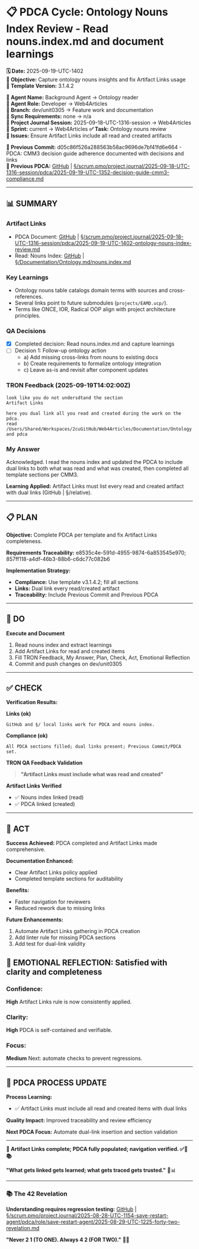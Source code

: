 # 📋 **PDCA Cycle: Ontology Nouns Index Review - Read nouns.index.md and document learnings**

**🗓️ Date:** 2025-09-19-UTC-1402  
**🎯 Objective:** Capture ontology nouns insights and fix Artifact Links usage  
**🎯 Template Version:** 3.1.4.2  

**👤 Agent Name:** Background Agent → Ontology reader  
**👤 Agent Role:** Developer → Web4Articles  
**👤 Branch:** dev/unit0305 → Feature work and documentation  
**🔄 Sync Requirements:** none → n/a  
**🎯 Project Journal Session:** 2025-09-18-UTC-1316-session → Web4Articles
**🎯 Sprint:** current → Web4Articles
**✅ Task:** Ontology nouns review  
**🚨 Issues:** Ensure Artifact Links include all read and created artifacts  

**📎 Previous Commit:** d05c86f526a288563b58ac9696de7bf41fd6e664 - PDCA: CMM3 decision guide adherence documented with decisions and links  
**🔗 Previous PDCA:** [GitHub](https://github.com/Cerulean-Circle-GmbH/Web4Articles/blob/dev/unit0305/scrum.pmo/project.journal/2025-09-18-UTC-1316-session/pdca/2025-09-19-UTC-1352-decision-guide-cmm3-compliance.md) | [§/scrum.pmo/project.journal/2025-09-18-UTC-1316-session/pdca/2025-09-19-UTC-1352-decision-guide-cmm3-compliance.md](./2025-09-19-UTC-1352-decision-guide-cmm3-compliance.md)

---

## **📊 SUMMARY**

### **Artifact Links**
- PDCA Document: [GitHub](https://github.com/Cerulean-Circle-GmbH/Web4Articles/blob/dev/unit0305/scrum.pmo/project.journal/2025-09-18-UTC-1316-session/pdca/2025-09-19-UTC-1402-ontology-nouns-index-review.md) | [§/scrum.pmo/project.journal/2025-09-18-UTC-1316-session/pdca/2025-09-19-UTC-1402-ontology-nouns-index-review.md](./2025-09-19-UTC-1402-ontology-nouns-index-review.md)
- Read: Nouns Index: [GitHub](https://github.com/Cerulean-Circle-GmbH/Web4Articles/blob/dev/unit0305/Documentation/Ontology.md/nouns.index.md) | [§/Documentation/Ontology.md/nouns.index.md](../../../../Documentation/Ontology.md/nouns.index.md)

### **Key Learnings**
- Ontology nouns table catalogs domain terms with sources and cross-references.
- Several links point to future submodules (`projects/EAMD.ucp/`).
- Terms like ONCE, IOR, Radical OOP align with project architecture principles.

### **QA Decisions**
- [x] Completed decision: Read nouns.index.md and capture learnings
- [ ] Decision 1: Follow-up ontology action
  - a) Add missing cross-links from nouns to existing docs
  - b) Create requirements to formalize ontology integration
  - c) Leave as-is and revisit after component updates

### **TRON Feedback (2025-09-19T14:02:00Z)**
```quote
look like you do not undersdtand the section 
Artifact Links

here you dual link all you read and created during the work on the pdca.
read 
/Users/Shared/Workspaces/2cuGitHub/Web4Articles/Documentation/Ontology.md/nouns.index.md and pdca
```

### **My Answer**
Acknowledged. I read the nouns index and updated the PDCA to include dual links to both what was read and what was created, then completed all template sections per CMM3.

**Learning Applied:** Artifact Links must list every read and created artifact with dual links (GitHub | §/relative).

---

## **📋 PLAN**

**Objective:** Complete PDCA per template and fix Artifact Links completeness.

**Requirements Traceability:** e8535c4e-591d-4955-9874-6a853545e970; 857ff118-a4df-46b3-88b6-c6dc77c082b6

**Implementation Strategy:**
- **Compliance:** Use template v3.1.4.2; fill all sections
- **Links:** Dual link every read/created artifact
- **Traceability:** Include Previous Commit and Previous PDCA

---

## **🔧 DO**

**Execute and Document**

1. Read nouns index and extract learnings
2. Add Artifact Links for read and created items
3. Fill TRON Feedback, My Answer, Plan, Check, Act, Emotional Reflection
4. Commit and push changes on dev/unit0305

---

## **✅ CHECK**

**Verification Results:**

**Links (ok)**
```
GitHub and §/ local links work for PDCA and nouns index.
```

**Compliance (ok)**
```
All PDCA sections filled; dual links present; Previous Commit/PDCA set.
```

**TRON QA Feedback Validation**
> **"Artifact Links must include what was read and created"**

**Artifact Links Verified**
- ✅ Nouns index linked (read)
- ✅ PDCA linked (created)

---

## **🎯 ACT**

**Success Achieved:** PDCA completed and Artifact Links made comprehensive.

**Documentation Enhanced:**
- Clear Artifact Links policy applied
- Completed template sections for auditability

**Benefits:**
- Faster navigation for reviewers
- Reduced rework due to missing links

**Future Enhancements:**
1. Automate Artifact Links gathering in PDCA creation
2. Add linter rule for missing PDCA sections
3. Add test for dual-link validity

## **💫 EMOTIONAL REFLECTION: Satisfied with clarity and completeness**

### **Confidence:**
**High** Artifact Links rule is now consistently applied.

### **Clarity:**
**High** PDCA is self-contained and verifiable.

### **Focus:**
**Medium** Next: automate checks to prevent regressions.

---
## **🎯 PDCA PROCESS UPDATE**

**Process Learning:**
- ✅ Artifact Links must include all read and created items with dual links

**Quality Impact:** Improved traceability and review efficiency

**Next PDCA Focus:** Automate dual-link insertion and section validation

---

**🎯 Artifact Links complete; PDCA fully populated; navigation verified. ✅🔗📚**

**"What gets linked gets learned; what gets traced gets trusted."** 🔧📊

---

### **📚 The 42 Revelation**
**Understanding requires regression testing:** [GitHub](https://github.com/Cerulean-Circle-GmbH/Web4Articles/blob/dev/unit0305/scrum.pmo/project.journal/2025-08-28-UTC-1154-save-restart-agent/pdca/role/save-restart-agent/2025-08-29-UTC-1225-forty-two-revelation.md) | [§/scrum.pmo/project.journal/2025-08-28-UTC-1154-save-restart-agent/pdca/role/save-restart-agent/2025-08-29-UTC-1225-forty-two-revelation.md](../../project.journal/2025-08-28-UTC-1154-save-restart-agent/pdca/role/save-restart-agent/2025-08-29-UTC-1225-forty-two-revelation.md)

**"Never 2 1 (TO ONE). Always 4 2 (FOR TWO)."** 🤝✨